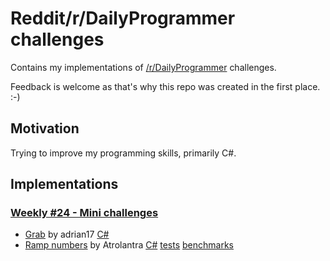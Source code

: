 # Reddit/r/DailyProgrammer challenges
Contains my implementations of [/r/DailyProgrammer](http://www.reddit.com/r/dailyrrogrammer) challenges.

Feedback is welcome as that's why this repo was created in the first place. :-)

## Motivation
Trying to improve my programming skills, primarily C#.

## Implementations

### [Weekly #24 - Mini challenges](http://www.reddit.com/r/dailyprogrammer/comments/3o4tpz/weekly_24_mini_challenges/)
- [Grab](http://www.reddit.com/r/dailyprogrammer/comments/3o4tpz/weekly_24_mini_challenges/cvu1763) by adrian17
[C#](/CSharp/Weekly24/Grab)
- [Ramp numbers](http://www.reddit.com/r/dailyprogrammer/comments/3o4tpz/weekly_24_mini_challenges/cvudq0c) by Atrolantra
[C#](/CSharp/Weekly24/RampNumbers)
[tests](/CSharp/Weekly24/RampNumbers.Test)
[benchmarks](/CSharp/Weekly24/RampNumbers.Benchmark)
